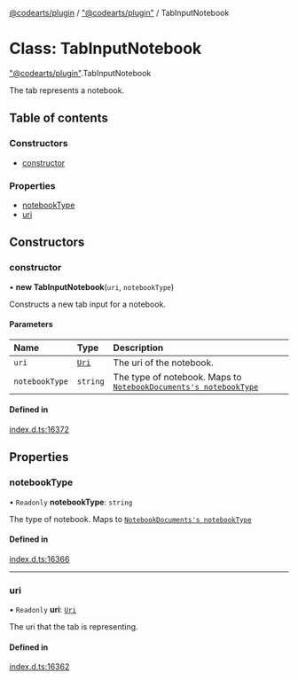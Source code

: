 [@codearts/plugin](../README.md) / ["@codearts/plugin"](../modules/_codearts_plugin_.md) / TabInputNotebook

# Class: TabInputNotebook

["@codearts/plugin"](../modules/_codearts_plugin_.md).TabInputNotebook

The tab represents a notebook.

## Table of contents

### Constructors

- [constructor](codearts_plugin_.TabInputNotebook.md#constructor)

### Properties

- [notebookType](codearts_plugin_.TabInputNotebook.md#notebooktype)
- [uri](codearts_plugin_.TabInputNotebook.md#uri)

## Constructors

### constructor

• **new TabInputNotebook**(`uri`, `notebookType`)

Constructs a new tab input for a notebook.

#### Parameters

| Name | Type | Description |
| :------ | :------ | :------ |
| `uri` | [`Uri`](codearts_plugin_.Uri.md) | The uri of the notebook. |
| `notebookType` | `string` | The type of notebook. Maps to [`NotebookDocuments's notebookType`](../interfaces/codearts_plugin_.NotebookDocument.md#notebooktype) |

#### Defined in

[index.d.ts:16372](https://github.com/huaweicloud/cloudide-plugin-api/blob/4d28848/index.d.ts#L16372)

## Properties

### notebookType

• `Readonly` **notebookType**: `string`

The type of notebook. Maps to [`NotebookDocuments's notebookType`](../interfaces/codearts_plugin_.NotebookDocument.md#notebooktype)

#### Defined in

[index.d.ts:16366](https://github.com/huaweicloud/cloudide-plugin-api/blob/4d28848/index.d.ts#L16366)

___

### uri

• `Readonly` **uri**: [`Uri`](codearts_plugin_.Uri.md)

The uri that the tab is representing.

#### Defined in

[index.d.ts:16362](https://github.com/huaweicloud/cloudide-plugin-api/blob/4d28848/index.d.ts#L16362)
